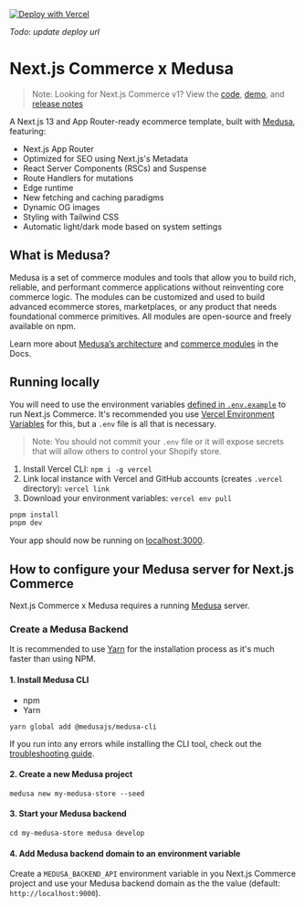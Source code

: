 [![Deploy with Vercel](https://vercel.com/button)](https://vercel.com/new/clone?repository-url=https%3A%2F%2Fgithub.com%2Fvercel%2Fcommerce&project-name=commerce&repo-name=commerce&demo-title=Next.js%20Commerce&demo-url=https%3A%2F%2Fdemo.vercel.store&demo-image=https%3A%2F%2Fbigcommerce-demo-asset-ksvtgfvnd.vercel.app%2Fbigcommerce.png&env=SHOPIFY_STOREFRONT_ACCESS_TOKEN,SHOPIFY_STORE_DOMAIN,SITE_NAME,TWITTER_CREATOR,TWITTER_SITE)

_Todo: update deploy url_

# Next.js Commerce x Medusa

> Note: Looking for Next.js Commerce v1? View the [code](https://github.com/vercel/commerce/tree/v1), [demo](https://commerce-v1.vercel.store), and [release notes](https://github.com/vercel/commerce/releases/tag/v1)

A Next.js 13 and App Router-ready ecommerce template, built with [Medusa](https://github.com/medusajs/medusa), featuring:

- Next.js App Router
- Optimized for SEO using Next.js's Metadata
- React Server Components (RSCs) and Suspense
- Route Handlers for mutations
- Edge runtime
- New fetching and caching paradigms
- Dynamic OG images
- Styling with Tailwind CSS
- Automatic light/dark mode based on system settings

## What is Medusa?

Medusa is a set of commerce modules and tools that allow you to build rich, reliable, and performant commerce applications without reinventing core commerce logic. The modules can be customized and used to build advanced ecommerce stores, marketplaces, or any product that needs foundational commerce primitives. All modules are open-source and freely available on npm.

Learn more about [Medusa’s architecture](https://docs.medusajs.com/development/fundamentals/architecture-overview) and [commerce modules](https://docs.medusajs.com/modules/overview) in the Docs.

## Running locally

You will need to use the environment variables [defined in `.env.example`](.env.example) to run Next.js Commerce. It's recommended you use [Vercel Environment Variables](https://vercel.com/docs/concepts/projects/environment-variables) for this, but a `.env` file is all that is necessary.

> Note: You should not commit your `.env` file or it will expose secrets that will allow others to control your Shopify store.

1. Install Vercel CLI: `npm i -g vercel`
2. Link local instance with Vercel and GitHub accounts (creates `.vercel` directory): `vercel link`
3. Download your environment variables: `vercel env pull`

```bash
pnpm install
pnpm dev
```

Your app should now be running on [localhost:3000](http://localhost:3000/).

## How to configure your Medusa server for Next.js Commerce

Next.js Commerce x Medusa requires a running [Medusa](https://github.com/medusajs/medusa) server.

### Create a Medusa Backend[​](https://docs.medusajs.com/development/backend/install#create-a-medusa-backend 'Direct link to Create a Medusa Backend')

It is recommended to use [Yarn](https://yarnpkg.com/getting-started/install) for the installation process as it's much faster than using NPM.

#### 1. Install Medusa CLI[​](https://docs.medusajs.com/development/backend/install#1-install-medusa-cli 'Direct link to 1. Install Medusa CLI')

- npm
- Yarn

```
yarn global add @medusajs/medusa-cli
```

If you run into any errors while installing the CLI tool, check out the [troubleshooting guide](https://docs.medusajs.com/troubleshooting/cli-installation-errors).

#### 2. Create a new Medusa project[​](https://docs.medusajs.com/development/backend/install#2-create-a-new-medusa-project 'Direct link to 2. Create a new Medusa project')

```
medusa new my-medusa-store --seed
```

#### 3. Start your Medusa backend[​](https://docs.medusajs.com/development/backend/install#3-start-your-medusa-backend 'Direct link to 3. Start your Medusa backend')

```
cd my-medusa-store medusa develop
```

#### 4. Add Medusa backend domain to an environment variable

Create a `MEDUSA_BACKEND_API` environment variable in you Next.js Commerce project and use your Medusa backend domain as the the value (default: `http://localhost:9000`).
